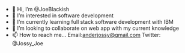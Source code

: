 - 👋 Hi, I’m @JoeBlackish
- 👀 I’m interested in software development
- 🌱 I’m currently learning full stack software development with IBM
- 💞️ I’m looking to collaborate on web app with my current knowledge
- 📫 How to reach me... Email:anderjossy@gmail.com  Twitter: @Jossy_Joe 

<!---
JoeBlackish/JoeBlackish is a ✨ special ✨ repository because its `README.md` (this file) appears on your GitHub profile.
You can click the Preview link to take a look at your changes.
--->
